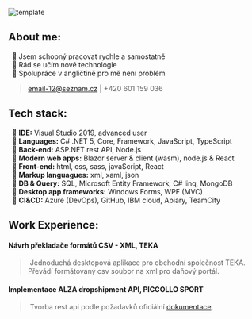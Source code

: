![template](https://user-images.githubusercontent.com/61688854/130102892-eaa439a3-4cd3-4921-80cf-7861d6cb29b8.png)

## **About me:**

&nbsp;      🔹 Jsem schopný pracovat rychle a samostatně \
&nbsp;      🔹 Rád se učím nové technologie \
&nbsp;      🔹 Spolupráce v angličtině pro mě není problém 

> email-12@seznam.cz
> | +420 601 159 036
<!--  | [English Version](https://github.com/Roman-Nice/Roman-Nice/blob/main/ENGLISH.md)-->


## **Tech stack:**

&nbsp;      🔹 **IDE:**   Visual Studio 2019, advanced user\
&nbsp;      🔹 **Languages:**   C# .NET 5, Core, Framework, JavaScript, TypeScript\
&nbsp;      🔹 **Back-end:**   ASP.NET rest API, Node.js\
&nbsp;      🔹 **Modern web apps:**   Blazor server & client (wasm), node.js & React\
&nbsp;      🔹 **Front-end:**   html, css, sass, javaScript, React\
&nbsp;      🔹 **Markup languagues:**   xml, xaml, json\
&nbsp;      🔹 **DB & Query:**   SQL, Microsoft Entity Framework, C# linq, MongoDB\
&nbsp;      🔹 **Desktop app frameworks:**   Windows Forms, WPF (MVC)\
&nbsp;      🔹 **CI&CD:**   Azure (DevOps), GitHub, IBM cloud, Apiary, TeamCity

## **Work Experience:**
#### **Návrh překladače formátů CSV - XML, TEKA** ####
>&nbsp;Jednoduchá desktopová aplikace pro obchodní společnost TEKA. Převádí formátovaný csv soubor na xml pro daňový portál.

#### **Implementace ALZA dropshipment API, PICCOLLO SPORT** ####
>&nbsp;Tvorba rest api podle požadavků oficiální [dokumentace](https://dropa.docs.apiary.io/#/reference/supplier-api/insert-order?mc=reference%2Fbuyer-api%2Fdelivery-result%2Fupdate-delivery-result%2F400).

<!--&nbsp;
#### [English Version](https://github.com/Roman-Nice/Roman-Nice/blob/main/ENGLISH.md) #### !-->
